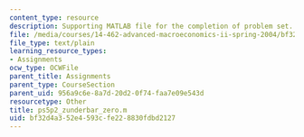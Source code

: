 ```yaml
---
content_type: resource
description: Supporting MATLAB file for the completion of problem set.
file: /media/courses/14-462-advanced-macroeconomics-ii-spring-2004/bf32d4a352e4593cfe228830fdbd2127_ps5p2_zunderbar_zero.m
file_type: text/plain
learning_resource_types:
- Assignments
ocw_type: OCWFile
parent_title: Assignments
parent_type: CourseSection
parent_uid: 956a9c6e-8a7d-20d2-0f74-faa7e09e543d
resourcetype: Other
title: ps5p2_zunderbar_zero.m
uid: bf32d4a3-52e4-593c-fe22-8830fdbd2127
---
```

